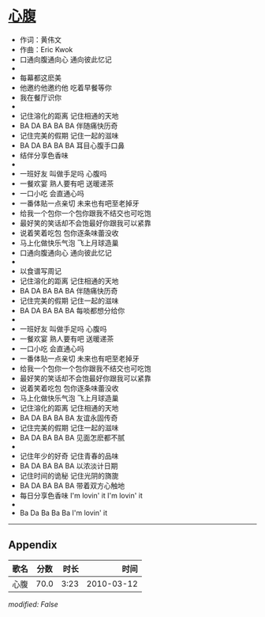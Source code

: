 # [心腹](https://music.163.com/song?id=64643)

* 作词：黄伟文
* 作曲：Eric Kwok
* 口通向腹通向心 通向彼此忆记
* 
* 每幕都这麽美
* 他邀约他邀约他 吃着早餐等你
* 我在餐厅识你
* 
* 记住溶化的距离 记住相通的天地
* BA DA BA BA BA 伴随痛快历奇
* 记住完美的假期 记住一起的滋味
* BA DA BA BA BA 耳目心腹手口鼻
* 结伴分享色香味
* 
* 一班好友 叫做手足吗 心腹吗
* 一餐欢宴 熟人要有吧 送暖递茶
* 一口小吃 会直通心吗
* 一番体贴一点亲切 未来也有吧至老掉牙
* 给我一个包你一个包你跟我不结交也可吃饱
* 最好笑的笑话却不会饱最好你跟我可以紧靠
* 说着笑着吃包 包你逐条味蕾没收
* 马上化做快乐气泡 飞上月球造巢
* 口通向腹通向心 通向彼此忆记
* 
* 以食谱写周记
* 记住溶化的距离 记住相通的天地
* BA DA BA BA BA 伴随痛快历奇
* 记住完美的假期 记住一起的滋味
* BA DA BA BA BA 每啖都想分给你
* 
* 一班好友 叫做手足吗 心腹吗
* 一餐欢宴 熟人要有吧 送暖递茶
* 一口小吃 会直通心吗
* 一番体贴一点亲切 未来也有吧至老掉牙
* 给我一个包你一个包你跟我不结交也可吃饱
* 最好笑的笑话却不会饱最好你跟我可以紧靠
* 说着笑着吃包 包你逐条味蕾没收
* 马上化做快乐气泡 飞上月球造巢
* 记住溶化的距离 记住相通的天地
* BA DA BA BA BA 友谊永固传奇
* 记住完美的假期 记住一起的滋味
* BA DA BA BA BA 见面怎麽都不腻
* 
* 记住年少的好奇 记住青春的品味
* BA DA BA BA BA 以浓淡计日期
* 记住时间的诡秘 记住光阴的旖旎
* BA DA BA BA BA 带着双方心触地
* 每日分享色香味 I'm lovin' it I'm lovin' it
* 
* Ba Da Ba Ba Ba I'm lovin' it


---

## Appendix

|歌名|分数|时长|时间|
|:---|:---:|---:|---:|
|心腹|70.0|3:23|2010-03-12

*modified: False*